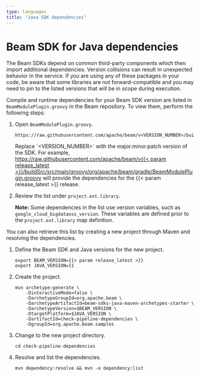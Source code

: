 ```yaml
---
type: languages
title: "Java SDK dependencies"
---
```

<!--
Licensed under the Apache License, Version 2.0 (the "License");
you may not use this file except in compliance with the License.
You may obtain a copy of the License at

http://www.apache.org/licenses/LICENSE-2.0

Unless required by applicable law or agreed to in writing, software
distributed under the License is distributed on an "AS IS" BASIS,
WITHOUT WARRANTIES OR CONDITIONS OF ANY KIND, either express or implied.
See the License for the specific language governing permissions and
limitations under the License.
-->

# Beam SDK for Java dependencies

The Beam SDKs depend on common third-party components which then
import additional dependencies. Version collisions can result in unexpected
behavior in the service. If you are using any of these packages in your code, be
aware that some libraries are not forward-compatible and you may need to pin to
the listed versions that will be in scope during execution.

Compile and runtime dependencies for your Beam SDK version are listed in `BeamModulePlugin.groovy` in the Beam repository. To view them, perform the following steps:

1. Open `BeamModulePlugin.groovy`.

    ```
    https://raw.githubusercontent.com/apache/beam/v<VERSION_NUMBER>/buildSrc/src/main/groovy/org/apache/beam/gradle/BeamModulePlugin.groovy
    ```

    <p class="paragraph-wrap">Replace `&lt;VERSION_NUMBER&gt;` with the major.minor.patch version of the SDK. For example, <a href="https://raw.githubusercontent.com/apache/beam/v{{< param release_latest >}}/buildSrc/src/main/groovy/org/apache/beam/gradle/BeamModulePlugin.groovy" target="_blank" rel="noopener noreferrer">https://raw.githubusercontent.com/apache/beam/v{{< param release_latest >}}/buildSrc/src/main/groovy/org/apache/beam/gradle/BeamModulePlugin.groovy</a> will provide the dependencies for the {{< param release_latest >}} release.</p>

2. Review the list under `project.ext.library`.

    **Note:** Some dependencies in the list use version variables, such as `google_cloud_bigdataoss_version`. These variables are defined prior to the `project.ext.library` map definition.

You can also retrieve this list by creating a new project through Maven and resolving the dependencies.

1. Define the Beam SDK and Java versions for the new project.

    ```
    export BEAM_VERSION={{< param release_latest >}}
    export JAVA_VERSION=11
    ```

2. Create the project.

    ```
    mvn archetype:generate \
        -DinteractiveMode=false \
        -DarchetypeGroupId=org.apache.beam \
        -DarchetypeArtifactId=beam-sdks-java-maven-archetypes-starter \
        -DarchetypeVersion=$BEAM_VERSION \
        -DtargetPlatform=$JAVA_VERSION \
        -DartifactId=check-pipeline-dependencies \
        -DgroupId=org.apache.beam.samples
    ```

3. Change to the new project directory.

    ```
    cd check-pipeline-dependencies
    ```

4. Resolve and list the dependencies.

    ```
    mvn dependency:resolve && mvn -o dependency:list
    ```

